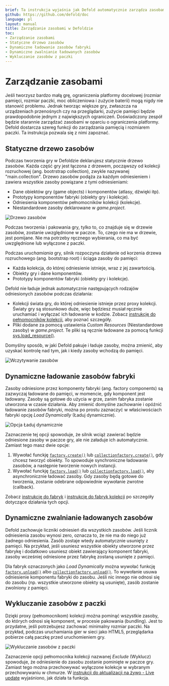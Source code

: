 ```yaml
---
brief: Ta instrukcja wyjaśnia jak Defold automatycznie zarządza zasobami i jak można rędzie to robić.
github: https://github.com/defold/doc
language: pl
layout: manual
title: Zarządzanie zasobami w Defoldzie
toc:
- Zarządzanie zasobami
- Statyczne drzewo zasobów
- Dynamiczne ładowanie zasobów fabryki
- Dynamiczne zwalnianie ładowanych zasobów
- Wykluczanie zasobów z paczki
---
```


# Zarządzanie zasobami

Jeśli tworzysz bardzo małą grę, ograniczenia platformy docelowej (rozmiar pamięci, rozmiar paczki, moc obliczeniowa i zużycie baterii) mogą nigdy nie stanowić problemu. Jednak tworząc większe gry, zwłaszcza na urządzeniach przenośnych czy na przeglądarki, zużycie pamięci będzie prawdopodobnie jednym z największych ograniczeń. Doświadczony zespół będzie starannie zarządzać zasobami w oparciu o ograniczenia platformy. Defold dostarcza szereg funkcji do zarządzania pamięcią i rozmiarem paczki. Ta instrukcja pozwala się z nimi zapoznać.

## Statyczne drzewo zasobów

Podczas tworzenia gry w Defoldzie deklarujesz statycznie drzewo zasobów. Każda część gry jest łączona z drzewem, począwszy od kolekcji rozruchowej (ang. bootrstrap collection), zwykle nazywanej "main.collection". Drzewo zasobów podąża za każdym odniesieniem i zawiera wszystkie zasoby powiązane z tymi odniesieniami:

- Dane obiektów gry (game objects) i komponentów (atlasy, dźwięki itp).
- Prototypy komponentów fabryki (obiekty gry i kolekcje).
- Odniesienia komponentów pełnomocników kolekcji (kolekcje).
- Niestandardowe zasoby deklarowane w *game.project*.

![Drzewo zasobów](/manuals/images/resource/resource_tree.png)

Podczas tworzenia i pakowania gry, tylko to, co znajduje się w drzewie zasobów, zostanie uwzględnione w paczce. To, czego nie ma w drzewie, jest pomijane. Nie ma potrzeby ręcznego wybierania, co ma być uwzględnione lub wyłączone z paczki.

Podczas *uruchamiania* gry, silnik rozpoczyna działanie od korzenia drzewa rozruchowego (ang. bootstrap root) i ściąga zasoby do pamięci:

- Każda kolekcja, do której odniesienie istnieje, wraz z jej zawartością.
- Obiekty gry i dane komponentów.
- Prototypy komponentów fabryki (obiekty gry i kolekcje).

Defold nie ładuje jednak automatycznie następujących rodzajów odniesionych zasobów podczas działania:

- Kolekcji świata gry, do której odniesienie istnieje przez proxy kolekcji. Światy gry są stosunkowo duże, więc będziesz musiał ręcznie uruchamiać i wyłączać ich ładowanie w kodzie. Zobacz [instrukcję do pełnomocników kolekcji](/pl/manuals/collection-proxy), aby poznać szczegóły.
- Pliki dodane za pomocą ustawienia *Custom Resources* (Niestandardowe zasoby) w *game.project*. Te pliki są ręcznie ładowane za pomocą funkcji [sys.load_resource()](/ref/sys/#sys.load_resource).

Domyślny sposób, w jaki Defold pakuje i ładuje zasoby, można zmienić, aby uzyskać kontrolę nad tym, jak i kiedy zasoby wchodzą do pamięci.

![Wczytywanie zasobów](/manuals/images/resource/loading.png)

## Dynamiczne ładowanie zasobów fabryki

Zasoby odniesione przez komponenty fabryki (ang. factory components) są zazwyczaj ładowane do pamięci, w momencie, gdy komponent jest ładowany. Zasoby są gotowe do użycia w grze, zanim fabryka zostanie utworzona w czasie działania. Aby zmienić domyślne zachowanie i opóźnić ładowanie zasobów fabryki, można po prostu zaznaczyć w właściwościach fabryki opcję *Load Dynamically* (Ładuj dynamicznie).

![Opcja Ładuj dynamicznie](/manuals/images/resource/load_dynamically.png)

Zaznaczenie tej opcji spowoduje, że silnik wciąż zawierać będzie odniesione zasoby w paczce gry, ale nie załaduje ich automatycznie. Zamiast tego masz dwie opcje:

1. Wywołać funckję [`factory.create()`](/ref/factory/#factory.create) lub [`collectionfactory.create()`](/ref/collectionfactory/#collectionfactory.create), gdy chcesz tworzyć obiekty. To spowoduje synchroniczne ładowanie zasobów, a następnie tworzenie nowych instancji.
2. Wywołać funckję [`factory.load()`](/ref/factory/#factory.load) lub [`collectionfactory.load()`](/ref/collectionfactory/#collectionfactory.load), aby asynchronicznie ładować zasoby. Gdy zasoby będą gotowe do tworzenia, zostanie odebrane odpowiednie wywołanie zwrotne (callback).

Zobacz [instrukcję do fabryk](/pl/manuals/factory) i [instrukcję do fabryk kolekcji](/pl/manuals/collection-factory) po szczegóły dotyczące działania tych opcji.

## Dynamiczne zwalnianie ładowanych zasobów

Defold zachowuje liczniki odniesień dla wszystkich zasobów. Jeśli licznik odniesienia zasobu wynosi zero, oznacza to, że nie ma do niego już żadnego odniesienia. Zasób zostaje wtedy automatycznie usunięty z pamięci. Na przykład, jeśli usuniesz wszystkie obiekty utworzone przez fabrykę i dodatkowo usuniesz obiekt zawierający komponent fabryki, zasoby wcześniej odniesione przez fabrykę zostaną usunięte z pamięci.

Dla fabryk oznaczonych jako *Load Dynamically* można wywołać funkcję [`factory.unload()`](/ref/factory/#factory.unload) albo [`collectionfactory.unload()`](/ref/collectionfactory/#collectionfactory.unload). To wywołanie usuwa odniesienie komponentu fabryki do zasobu. Jeśli nic innego nie odnosi się do zasobu (np. wszystkie utworzone obiekty są usunięte), zasób zostanie zwolniony z pamięci.

## Wykluczanie zasobów z paczki

Dzięki proxy (pełnomocnikom) kolekcji można pominąć wszystkie zasoby, do których odnosi się komponent, w procesie pakowania (bundling). Jest to przydatne, jeśli potrzebujesz zachować minimalny rozmiar paczki. Na przykład, podczas uruchamiania gier w sieci jako HTML5, przeglądarka pobierze całą paczkę przed uruchomieniem gry.

![Wykluczanie zasobów z paczki](/manuals/images/resource/exclude.png)

Zaznaczenie opcji pełnomocnika kolekcji nazwanej *Exclude* (Wyklucz) spowoduje, że odniesienie do zasobu zostanie pominięte w paczce gry. Zamiast tego można przechowywać wyłączone kolekcje w wybranym przechowywaniu w chmurze. W [instrukcji do aktualizacji na żywo - Live update](/pl/manuals/live-update/) wyjaśniono, jak działa ta funkcja.